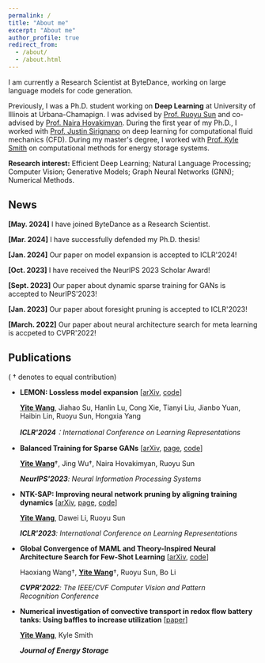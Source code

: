 ```yaml
---
permalink: /
title: "About me"
excerpt: "About me"
author_profile: true
redirect_from: 
  - /about/
  - /about.html
---
```


I am currently a Research Scientist at ByteDance, working on large language models for code generation.

Previously, I was a Ph.D. student working on **Deep Learning** at University of Illinois at Urbana-Chamapign. I was advised by [Prof. Ruoyu Sun](https://ruoyus.github.io/) and co-advised by [Prof. Naira Hovakimyan](http://naira.mechse.illinois.edu/). During the first year of my Ph.D., I worked with [Prof. Justin Sirignano](https://jasirign.github.io/) on deep learning for computational fluid mechanics (CFD). During my master's degree, I worked with [Prof. Kyle Smith](https://kcsmith.mechse.illinois.edu/) on computational methods for energy storage systems.

**Research interest:** Efficient Deep Learning; Natural Language Processing; Computer Vision; Generative Models; Graph Neural Networks (GNN); Numerical Methods.

## News

**[May. 2024]** I have joined ByteDance as a Research Scientist.

**[Mar. 2024]** I have successfully defended my Ph.D. thesis!

**[Jan. 2024]** Our paper on model expansion is accepted to ICLR'2024!

**[Oct. 2023]** I have received the NeurIPS 2023 Scholar Award!

**[Sept. 2023]** Our paper about dynamic sparse training for GANs is accepted to NeurIPS'2023!

**[Jan. 2023]** Our paper about foresight pruning is accepted to ICLR'2023!

**[March. 2022]** Our paper about neural architecture search for meta learning is accpeted to CVPR'2022!

## Publications

( $\dagger$ denotes to equal contribution)

* **LEMON: Lossless model expansion** [[arXiv](https://arxiv.org/abs/2310.07999), [code](https://github.com/YiteWang/lemon-pytorch)]
  
  **<u>Yite Wang</u>**, Jiahao Su, Hanlin Lu, Cong Xie, Tianyi Liu, Jianbo Yuan, Haibin Lin, Ruoyu Sun, Hongxia Yang
  
  ***ICLR'2024**：International Conference on Learning Representations*
- **Balanced Training for Sparse GANs** [[arXiv](https://arxiv.org/abs/2302.14670), [page](https://neurips.cc/virtual/2023/poster/70078), [code](https://github.com/YiteWang/ADAPT)]
  
  **<u>Yite Wang</u>**$\dagger$, Jing Wu$\dagger$, Naira Hovakimyan, Ruoyu Sun
  
  ***NeurIPS'2023**: Neural Information Processing Systems* 

- **NTK-SAP: Improving neural network pruning by aligning training dynamics** [[arXiv](https://arxiv.org/abs/2304.02840), [page](https://iclr.cc/virtual/2023/poster/12107), [code](https://github.com/YiteWang/NTK-SAP)]
  
  **<u>Yite Wang</u>**, Dawei Li, Ruoyu Sun
  
  ***ICLR'2023**: International Conference on Learning Representations* 

- **Global Convergence of MAML and Theory-Inspired Neural Architecture Search for Few-Shot Learning** [[arXiv](https://arxiv.org/abs/2203.09137), [code](https://github.com/YiteWang/MetaNTK-NAS)]
  
  Haoxiang Wang$\dagger$, **<u>Yite Wang</u>**$\dagger$, Ruoyu Sun, Bo Li
  
  ***CVPR'2022**: The IEEE/CVF Computer Vision and Pattern Recognition Conference*

- **Numerical investigation of convective transport in redox flow battery tanks: Using baffles to increase utilization** [[paper](https://www.sciencedirect.com/science/article/abs/pii/S2352152X19303469)]
  
  **<u>Yite Wang</u>**, Kyle Smith
  
  ***Journal of Energy Storage*** 
